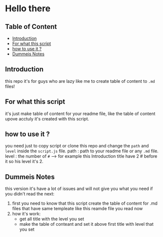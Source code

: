 # Hello there


## Table of Content
- [Introduction](#introduction) 
- [For what this script](#for-what-this-script) 
- [how to use it ?](#how-to-use-it) 
- [Dummeis Notes](#dummeis-notes) 
 
## Introduction

this repo it's for guys who are lazy like me to create table of content to `.md` files!

## For what this script

it's just make table of content for your readme file, like the table of content upove acctuly it's created with this script.

## how to use it ?

you need just to copy script or clone this repo and change the `path` and `level` inside the `script.js` file.
path : path to your readme file or any `.md` file.
level : the number of `#` --> for example this Introduction title have 2 # before it so his level it's 2.

## Dummeis Notes

this version it's have a lot of issues and will not give you what you need if you didn't read the next:

1. first you need to know that this script create the table of content for .md files that have same templeate like this reamde file you read now
2. how it's work:
   - get all title with the level you set
   - make the table of conteant and set it above first title with level that you set
